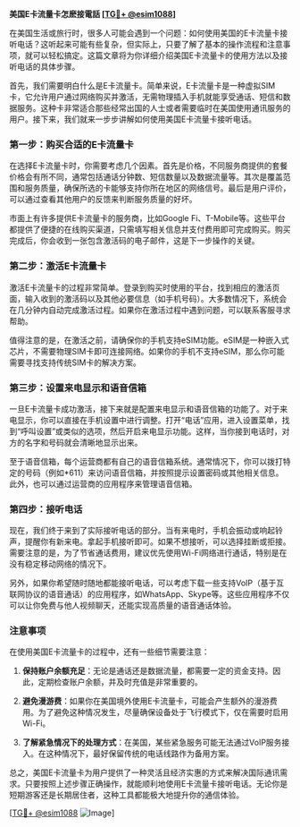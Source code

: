 **美国E卡流量卡怎麽接電話 [[TG💪+ @esim1088](https://t.me/s/esim1088)]**

在美国生活或旅行时，很多人可能会遇到一个问题：如何使用美国的E卡流量卡接听电话？这听起来可能有些复杂，但实际上，只要了解了基本的操作流程和注意事项，就可以轻松搞定。这篇文章将为你详细介绍美国E卡流量卡的使用方法以及接听电话的具体步骤。

首先，我们需要明白什么是E卡流量卡。简单来说，E卡流量卡是一种虚拟SIM卡，它允许用户通过网络购买并激活，无需物理插入手机就能享受通话、短信和数据服务。这种卡非常适合那些经常出国的人士或者需要临时在美国使用通讯服务的用户。接下来，我们就来一步步讲解如何使用美国E卡流量卡接听电话。

### 第一步：购买合适的E卡流量卡

在选择E卡流量卡时，你需要考虑几个因素。首先是价格，不同服务商提供的套餐价格会有所不同，通常包括通话分钟数、短信数量以及数据流量等。其次是覆盖范围和服务质量，确保所选的卡能够支持你所在地区的网络信号。最后是用户评价，可以通过查看其他用户的反馈来判断服务质量的好坏。

市面上有许多提供E卡流量卡的服务商，比如Google Fi、T-Mobile等。这些平台都提供了便捷的在线购买渠道，只需填写相关信息并支付费用即可完成购买。购买完成后，你会收到一张包含激活码的电子邮件，这是下一步操作的关键。

### 第二步：激活E卡流量卡

激活E卡流量卡的过程非常简单。登录到购买时使用的平台，找到相应的激活页面，输入收到的激活码以及其他必要信息（如手机号码）。大多数情况下，系统会在几分钟内自动完成激活过程。如果你在激活过程中遇到问题，可以联系客服寻求帮助。

值得注意的是，在激活之前，请确保你的手机支持eSIM功能。eSIM是一种嵌入式芯片，不需要物理SIM卡即可连接网络。如果你的手机不支持eSIM，那么你可能需要寻找支持传统SIM卡的解决方案。

### 第三步：设置来电显示和语音信箱

一旦E卡流量卡成功激活，接下来就是配置来电显示和语音信箱的功能了。对于来电显示，你可以直接在手机设置中进行调整。打开“电话”应用，进入设置菜单，找到“呼叫设置”或类似的选项，然后开启来电显示功能。这样，当你接到电话时，对方的名字和号码就会清晰地显示出来。

至于语音信箱，每个运营商都有自己的语音信箱系统。通常情况下，你可以拨打特定的号码（例如*611）来访问语音信箱，并按照提示设置密码或其他相关信息。此外，也可以通过运营商的应用程序来管理语音信箱。

### 第四步：接听电话

现在，我们终于来到了实际接听电话的部分。当有来电时，手机会振动或响起铃声，提醒你有新来电。拿起手机接听即可。如果不想接听，可以选择挂断或拒接。需要注意的是，为了节省通话费用，建议优先使用Wi-Fi网络进行通话，特别是在没有稳定移动网络的情况下。

另外，如果你希望随时随地都能接听电话，可以考虑下载一些支持VoIP（基于互联网协议的语音通话）的应用程序，如WhatsApp、Skype等。这些应用程序不仅可以让你免费与他人视频聊天，还能实现高质量的语音通话体验。

### 注意事项

在使用美国E卡流量卡的过程中，还有一些细节需要注意：

1. **保持账户余额充足**：无论是通话还是数据流量，都需要一定的资金支持。因此，定期检查账户余额，并及时充值是非常重要的。
   
2. **避免漫游费**：如果你在美国境外使用E卡流量卡，可能会产生额外的漫游费用。为了避免这种情况发生，尽量确保设备处于飞行模式下，仅在需要时启用Wi-Fi。

3. **了解紧急情况下的处理方式**：在美国，某些紧急服务可能无法通过VoIP服务接入。在这种情况下，最好保留传统的电话线路作为备用方案。

总之，美国E卡流量卡为用户提供了一种灵活且经济实惠的方式来解决国际通讯需求。只要按照上述步骤正确操作，就能顺利地使用E卡流量卡接听电话。无论你是短期游客还是长期居住者，这种工具都能极大地提升你的通信体验。

[[TG💪+ @esim1088](https://t.me/s/esim1088) ![Image](https://i.postimg.cc/4NQfJmqS/Snipaste-2025-05-13-00-14-12.png)]